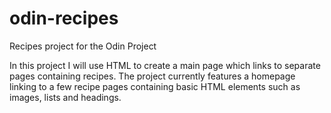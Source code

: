 # odin-recipes
Recipes project for the Odin Project

In this project I will use HTML to create a main page which links to 
separate pages containing recipes.
The project currently features a homepage linking to a few recipe pages
containing basic HTML elements such as images, lists and headings.